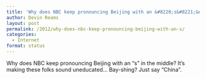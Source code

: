 ```yaml
---
title: 'Why does NBC keep pronouncing Beijing with an &#8220;s&#8221;&#8230;'
author: Devin Reams
layout: post
permalink: /2012/why-does-nbc-keep-pronouncing-beijing-with-an-s/
categories:
  - Internet
format: status
---
```

Why does NBC keep pronouncing Beijing with an &#8220;s&#8221; in the middle? It&#8217;s making these folks sound uneducated&#8230; Bay-shing? Just say &#8220;China&#8221;.